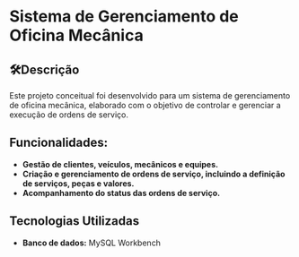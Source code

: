 # Sistema de Gerenciamento de Oficina Mecânica

## 🛠️Descrição
Este projeto conceitual foi desenvolvido para um sistema de gerenciamento de oficina mecânica, elaborado com o objetivo de controlar e gerenciar a execução de ordens de serviço.

## Funcionalidades:

* **Gestão de clientes, veículos, mecânicos e equipes.**
* **Criação e gerenciamento de ordens de serviço, incluindo a definição de serviços, peças e valores.**
* **Acompanhamento do status das ordens de serviço.**

## Tecnologias Utilizadas

* **Banco de dados:** MySQL Workbench
